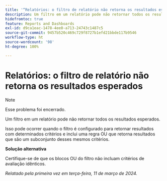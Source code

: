 ```yaml
---
title: '“Relatórios: o filtro de relatório não retorna os resultados esperados”'
description: Um filtro em um relatório pode não retornar todos os resultados esperados. Uma solução alternativa está disponível.
hidefromtoc: true
feature: Reports and Dashboards
exl-id: d9ca1eac-1478-4ee0-a713-24743c1487c5
source-git-commit: 9457b520c469c729f8727b1efd21bbde117b9546
workflow-type: ht
source-wordcount: '98'
ht-degree: 100%

---
```


# Relatórios: o filtro de relatório não retorna os resultados esperados

>[!NOTE]
>
>Esse problema foi encerrado.

Um filtro em um relatório pode não retornar todos os resultados esperados.

Isso pode ocorrer quando o filtro é configurado para retornar resultados com determinados critérios e inclui uma regra OU que retorna resultados que são um subconjunto desses mesmos critérios.

**Solução alternativa**

Certifique-se de que os blocos OU do filtro não incluam critérios de avaliação idênticos.

_Relatado pela primeira vez em terça-feira, 11 de março de 2024._
